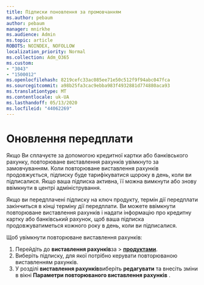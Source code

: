 ```yaml
---
title: Підписки поновлення за промовчанням
ms.author: pebaum
author: pebaum
manager: mnirkhe
ms.audience: Admin
ms.topic: article
ROBOTS: NOINDEX, NOFOLLOW
localization_priority: Normal
ms.collection: Adm_O365
ms.custom:
- "3043"
- "1500012"
ms.openlocfilehash: 8219cefc33ac085ee71e50c512f9f94abc047fca
ms.sourcegitcommit: a98b25fa3cac9ebba983f4932881d774880aca93
ms.translationtype: MT
ms.contentlocale: uk-UA
ms.lasthandoff: 05/13/2020
ms.locfileid: "44062269"
---
```

# <a name="renewing-your-subscription"></a>Оновлення передплати

Якщо Ви сплачуєте за допомогою кредитної картки або банківського рахунку, повторюване виставлення рахунків увімкнуто за замовчуванням. Коли повторюване виставлення рахунків продовжується, підписку буде тарифікуватися щороку в день, коли ви підписалися. Якщо ваша підписка активна, її можна вимкнути або знову ввімкнути в центрі адміністрування.

Якщо ви передплачені підписку на ключ продукту, термін дії передплати закінчиться в кінці терміну дії передплати. Ви можете ввімкнути повторюване виставлення рахунків і надати інформацію про кредитну картку або банківський рахунок, щоб ваша підписка продовжуватиметься кожного року в день, коли ви підписалися.

Щоб увімкнути повторюване виставлення рахунків: 

1. Перейдіть до **виставлення рахунків**за  >  **[продуктами](https://go.microsoft.com/fwlink/p/?linkid=842054)**.
2. Виберіть підписку, для якої потрібно керувати повторюваною виставленням рахунків.
3. У розділі **виставлення рахунків**виберіть **редагувати** та внесіть зміни в вікні **Параметри повторюваного виставлення рахунків** . 
